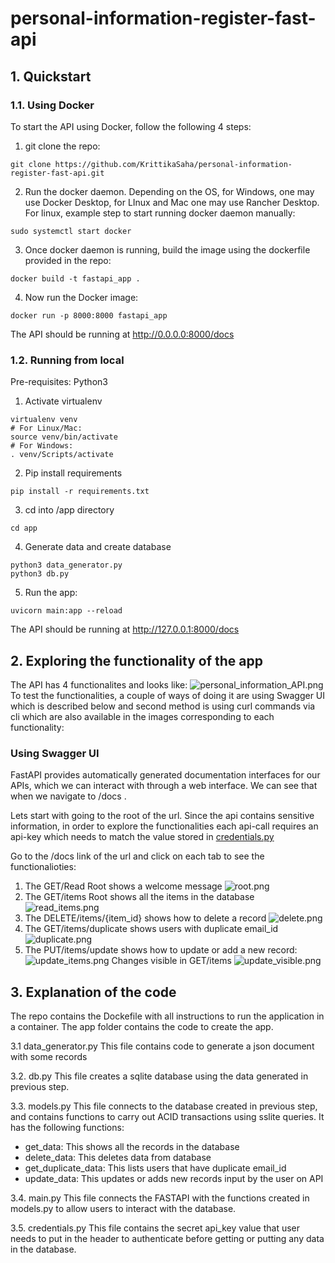 # personal-information-register-fast-api

## 1. Quickstart

### 1.1. Using Docker

To start the API using Docker, follow the following 4 steps:

1. git clone the repo:

```
git clone https://github.com/KrittikaSaha/personal-information-register-fast-api.git
```
2. Run the docker daemon. Depending on the OS, for Windows, one may use Docker Desktop, for LInux and Mac one may use Rancher Desktop. For linux, example step to start running docker daemon manually:
```
sudo systemctl start docker
```
3. Once docker daemon is running, build the image using the dockerfile provided in the repo:

```
docker build -t fastapi_app .
```
4. Now run the Docker image:
```
docker run -p 8000:8000 fastapi_app
```
The API should be running at http://0.0.0.0:8000/docs



### 1.2. Running from local

Pre-requisites: Python3
1. Activate virtualenv

```
virtualenv venv
# For Linux/Mac:
source venv/bin/activate
# For Windows:
. venv/Scripts/activate
```
2. Pip install requirements
```
pip install -r requirements.txt
```
3. cd into /app directory
```
cd app
```
4. Generate data and create database

```
python3 data_generator.py
python3 db.py
```

5. Run the app:
```
uvicorn main:app --reload
```

The API should be running at http://127.0.0.1:8000/docs



## 2. Exploring the functionality of the app

The API has 4 functionalites and looks like:
![personal_information_API.png](images/personal_information_register.png)
To test the functionalities, a couple of ways of doing it are using Swagger UI which is described below and second method is using curl commands via cli which are also available in the images corresponding to each functionality:
### Using Swagger UI

FastAPI provides automatically generated documentation interfaces for our APIs, which we can interact with through a web interface. We can see that when we navigate to /docs .

Lets start with going to the root of the url. Since the api contains sensitive information, in order to explore the functionalities each api-call requires an api-key which needs to match the value stored in [credentials.py](app/credentials.py)

Go to the /docs link of the url and click on each tab to see the functionalioties:
1. The GET/Read Root shows a welcome message
![root.png](images/root.png)
2. The GET/items Root shows all the items in the database
![read_items.png](images/read_items.png)
3. The DELETE/items/{item_id} shows how to delete a record
![delete.png](images/delete_id.png)
4. The GET/items/duplicate shows users with duplicate email_id
![duplicate.png](images/duplicate.png)
5. The PUT/items/update shows how to update or add a new record:
![update_items.png](images/update.png)
Changes visible in GET/items
![update_visible.png](images/update_visible.png)


## 3. Explanation of the code 
The repo contains the Dockefile with all instructions to run the application in a container. The app folder contains the code to create the app.

3.1 data_generator.py
This file contains code to generate a json document with some records

3.2. db.py
This file creates a sqlite database using the data generated in previous step.

3.3. models.py
This file connects to the database created in previous step, and contains functions to carry out ACID transactions using sslite queries. It has the following functions:
- get_data: This shows all the records in the database
- delete_data: This deletes data from database
- get_duplicate_data: This lists users that have duplicate email_id
- update_data: This updates or adds new records input by the user on API

3.4. main.py
This file connects the FASTAPI with the functions created in models.py to allow users to interact with the database. 

3.5. credentials.py
This file contains the secret api_key value that user needs to put in the header to authenticate before getting or putting any data in the database.

